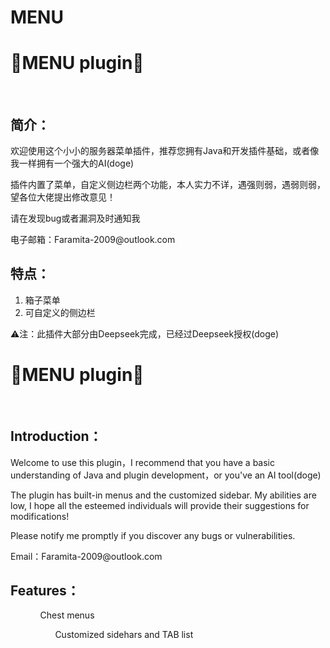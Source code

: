 # MENU
<h1>🎉MENU plugin🎉</h1>
<br>
<h2>简介：</h2>
<p>欢迎使用这个小小的服务器菜单插件，推荐您拥有Java和开发插件基础，或者像我一样拥有一个强大的AI(doge)</p>
<p>插件内置了菜单，自定义侧边栏两个功能，本人实力不详，遇强则弱，遇弱则弱，望各位大佬提出修改意见！</p>
<p>请在发现bug或者漏洞及时通知我</p>
<p>电子邮箱：Faramita-2009@outlook.com</p>

<h2>特点：</h2>
<ol>
  <li>箱子菜单</li>
  <li>可自定义的侧边栏</li>
</ol>

<p>⚠注：此插件大部分由Deepseek完成，已经过Deepseek授权(doge)</p>

<h1>🎉MENU plugin🎉</h1>
<br>
<h2>Introduction：</h2>
<p>Welcome to use this plugin，I recommend that you have a basic understanding of Java and plugin development，or you've an AI tool(doge)</p>
<p>The plugin has built-in menus and the customized sidebar. My abilities are low, I hope all the esteemed individuals will provide their suggestions for modifications!</p>
<p>Please notify me promptly if you discover any bugs or vulnerabilities.</p>
<p>Email：Faramita-2009@outlook.com</p>

<h2>Features：</h2>
<ol>
  <ol>Chest menus</li>
  <ol>Customized sidehars and TAB list</li>
</ol>
